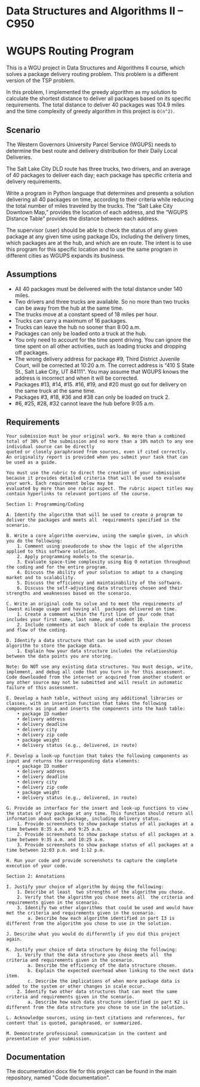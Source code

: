 # Data Structures and Algorithms II – C950
# WGUPS Routing Program
This is a WGU project in Data Structures and Algorithms II course, which solves a package delivery routing problem. This problem is a different version of the TSP problem. 

In this problem, I implemented the greedy algorithm as my solution to calculate the shortest distance to deliver all packages based on its specific requirements. The total distance to deliver 40 packages was 104.9 miles and the time complexity of greedy algorithm in this project is `O(n^2)`.

## Scenario
The Western Governors University Parcel Service (WGUPS) needs to determine the best route and delivery distribution for their Daily Local Deliveries. 

The Salt Lake City DLD route has three trucks, two drivers, and an average of 40 packages to deliver each day; each package has specific criteria and delivery requirements.

Write a program in Python language that determines and presents a solution delivering all 40 packages on time, according to their criteria while reducing the total number of miles traveled by the trucks. The “Salt Lake City Downtown Map,” provides the location of each address, and the “WGUPS Distance Table” provides the distance between each address.

The supervisor (user) should be able to check the status of any given package at any given time using package IDs, including the delivery times, which packages are at the hub, and which are en route. The intent is to use this program for this specific location and to use the same program in different cities as WGUPS expands its business.

## Assumptions
- All 40 packages must be delivered with the total distance under 140 miles.
- Two drivers and three trucks are available. So no more than two trucks can be away from the hub at the same time.
- The trucks move at a constant speed of 18 miles per hour.
- Trucks can carry a maximum of 16 packages.
- Trucks can leave the hub no sooner than 8:00 a.m.
- Packages can only be loaded onto a truck at the hub.
- You only need to account for the time spent driving. You can ignore the time spent on all other activities, such as loading trucks and dropping off packages.
- The wrong delivery address for package #9, Third District Juvenile Court, will be corrected at 10:20 a.m. The correct address is “410 S State St., Salt Lake City, UT 84111”. You may assume that WGUPS knows the address is incorrect and when it will be corrected.
- Packages #13, #14, #15. #16, #19, and #20 must go out for delivery on the same truck at the same time.
- Packages #3, #18, #36 and #38 can only be loaded on truck 2.
- #6, #25, #28, #32 cannot leave the hub before 9:05 a.m.

## Requirements
```text
Your submission must be your original work. No more than a combined total of 30% of the submission and no more than a 10% match to any one individual source can be directly 
quoted or closely paraphrased from sources, even if cited correctly. An originality report is provided when you submit your task that can be used as a guide.

You must use the rubric to direct the creation of your submission because it provides detailed criteria that will be used to evaluate your work. Each requirement below may be 
evaluated by more than one rubric aspect. The rubric aspect titles may contain hyperlinks to relevant portions of the course.

Section 1: Programming/Coding

A. Identify the algorithm that will be used to create a program to deliver the packages and meets all  requirements specified in the scenario.
    
B. Write a core algorithm overview, using the sample given, in which you do the following:      
	1. Comment using pseudocode to show the logic of the algorithm applied to this software solution.     
	2. Apply programming models to the scenario.      
	3. Evaluate space-time complexity using Big O notation throughout the coding and for the entire program.
	4. Discuss the ability of your solution to adapt to a changing market and to scalability.
	5. Discuss the efficiency and maintainability of the software.
	6. Discuss the self-adjusting data structures chosen and their strengths and weaknesses based on the scenario.
    
C. Write an original code to solve and to meet the requirements of lowest mileage usage and having all  packages delivered on time.
	1. Create a comment within the first line of your code that includes your first name, last name, and student ID.
	2. Include comments at each  block of code to explain the process and flow of the coding.
	
D. Identify a data structure that can be used with your chosen algorithm to store the package data.
	1. Explain how your data structure includes the relationship between the data points you are storing.

Note: Do NOT use any existing data structures. You must design, write, implement, and debug all code that you turn in for this assessment. Code downloaded from the internet or acquired from another student or any other source may not be submitted and will result in automatic failure of this assessment.

E. Develop a hash table, without using any additional libraries or classes, with an insertion function that takes the following components as input and inserts the components into the hash table:
	• package ID number
	• delivery address
	• delivery deadline
	• delivery city
	• delivery zip code
	• package weight
	• delivery status (e.g., delivered, in route)

F. Develop a look-up function that takes the following components as input and returns the corresponding data elements:
	• package ID number
	• delivery address
	• delivery deadline
	• delivery city
	• delivery zip code
	• package weight
	• delivery status (e.g., delivered, in route)

G. Provide an interface for the insert and look-up functions to view the status of any package at any time. This function should return all information about each package, including delivery status.
	1. Provide screenshots to show package status of all packages at a time between 8:35 a.m. and 9:25 a.m.
	2. Provide screenshots to show package status of all packages at a time between 9:35 a.m. and 10:25 a.m.
	3. Provide screenshots to show package status of all packages at a time between 12:03 p.m. and 1:12 p.m.

H. Run your code and provide screenshots to capture the complete execution of your code.

Section 2: Annotations

I. Justify your choice of algorithm by doing the following:
	1. Describe at least  two strengths of the algorithm you chose.
	2. Verify that the algorithm you chose meets all  the criteria and requirements given in the scenario.
	3. Identify two other algorithms that could be used and would have met the criteria and requirements given in the scenario.
		a. Describe how each algorithm identified in part I3 is different from the algorithm you chose to use in the solution.

J. Describe what you would do differently if you did this project again.

K. Justify your choice of data structure by doing the following:
	1. Verify that the data structure you chose meets all  the criteria and requirements given in the scenario.
		a. Describe the efficiency of the data structure chosen.
		b. Explain the expected overhead when linking to the next data item.
		c. Describe the implications of when more package data is added to the system or other changes in scale occur.
	2. Identify two other data structures that can meet the same criteria and requirements given in the scenario.
		a. Describe how each data structure identified in part K2 is different from the data structure you chose to use in the solution.

L. Acknowledge sources, using in-text citations and references, for content that is quoted, paraphrased, or summarized.

M. Demonstrate professional communication in the content and presentation of your submission.
```

## Documentation
The documentation docx file for this project can be found in the main repository, named "Code documentation".
